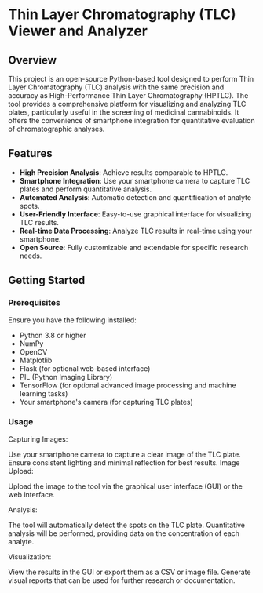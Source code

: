 # Thin Layer Chromatography (TLC) Viewer and Analyzer

## Overview

This project is an open-source Python-based tool designed to perform Thin Layer Chromatography (TLC) analysis with the same precision and accuracy as High-Performance Thin Layer Chromatography (HPTLC). The tool provides a comprehensive platform for visualizing and analyzing TLC plates, particularly useful in the screening of medicinal cannabinoids. It offers the convenience of smartphone integration for quantitative evaluation of chromatographic analyses.

## Features

- **High Precision Analysis**: Achieve results comparable to HPTLC.
- **Smartphone Integration**: Use your smartphone camera to capture TLC plates and perform quantitative analysis.
- **Automated Analysis**: Automatic detection and quantification of analyte spots.
- **User-Friendly Interface**: Easy-to-use graphical interface for visualizing TLC results.
- **Real-time Data Processing**: Analyze TLC results in real-time using your smartphone.
- **Open Source**: Fully customizable and extendable for specific research needs.

## Getting Started

### Prerequisites

Ensure you have the following installed:

- Python 3.8 or higher
- NumPy
- OpenCV
- Matplotlib
- Flask (for optional web-based interface)
- PIL (Python Imaging Library)
- TensorFlow (for optional advanced image processing and machine learning tasks)
- Your smartphone's camera (for capturing TLC plates)

### Usage

Capturing Images:

Use your smartphone camera to capture a clear image of the TLC plate.
Ensure consistent lighting and minimal reflection for best results.
Image Upload:

Upload the image to the tool via the graphical user interface (GUI) or the web interface.


Analysis:

The tool will automatically detect the spots on the TLC plate.
Quantitative analysis will be performed, providing data on the concentration of each analyte.



Visualization:

View the results in the GUI or export them as a CSV or image file.
Generate visual reports that can be used for further research or documentation.
